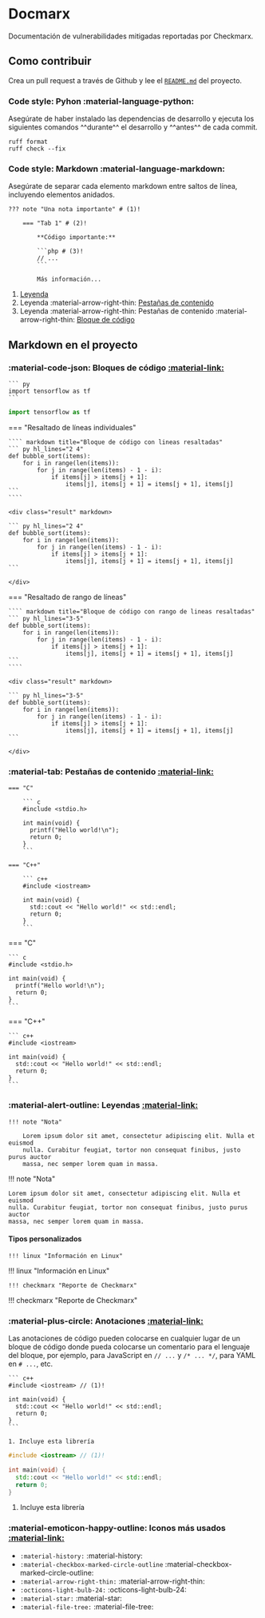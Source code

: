 # Docmarx

Documentación de vulnerabilidades mitigadas reportadas por Checkmarx.

## Como contribuir

Crea un pull request a través de Github y lee el [`README.md`](https://github.com/Farid-NL/docmarx?tab=readme-ov-file#----------------docmarx)
del proyecto.

### Code style: Pyhon :material-language-python:

Asegúrate de haber instalado las dependencias de desarrollo y ejecuta los siguientes comandos ^^durante^^ el desarrollo y
^^antes^^ de cada commit.

```shell
ruff format
ruff check --fix
```

### Code style: Markdown :material-language-markdown:

Asegúrate de separar cada elemento markdown entre saltos de línea, incluyendo elementos anidados.

```shell hl_lines="2 4 6 10"
??? note "Una nota importante" # (1)!

    === "Tab 1" # (2)!

        **Código importante:**

        ```php # (3)!
        // ...
        ```

        Más información...
```

1. [Leyenda](#leyendas)
2. Leyenda :material-arrow-right-thin: [Pestañas de contenido](#pestanas-de-contenido)
3. Leyenda :material-arrow-right-thin: Pestañas de contenido :material-arrow-right-thin: [Bloque de código](#bloques-de-codigo)

## Markdown en el proyecto

### :material-code-json: Bloques de código [:material-link:](https://squidfunk.github.io/mkdocs-material/reference/code-blocks/#usage "Material for MkDocs")

```` title="Bloque de código"
``` py
import tensorflow as tf
```
````

<div class="result" markdown>

```py
import tensorflow as tf
```

</div>

=== "Resaltado de líneas individuales"

    ```` markdown title="Bloque de código con lineas resaltadas"
    ``` py hl_lines="2 4"
    def bubble_sort(items):
        for i in range(len(items)):
            for j in range(len(items) - 1 - i):
                if items[j] > items[j + 1]:
                    items[j], items[j + 1] = items[j + 1], items[j]
    ```
    ````

    <div class="result" markdown>

    ``` py hl_lines="2 4"
    def bubble_sort(items):
        for i in range(len(items)):
            for j in range(len(items) - 1 - i):
                if items[j] > items[j + 1]:
                    items[j], items[j + 1] = items[j + 1], items[j]
    ```

    </div>

=== "Resaltado de rango de líneas"

    ```` markdown title="Bloque de código con rango de lineas resaltadas"
    ``` py hl_lines="3-5"
    def bubble_sort(items):
        for i in range(len(items)):
            for j in range(len(items) - 1 - i):
                if items[j] > items[j + 1]:
                    items[j], items[j + 1] = items[j + 1], items[j]
    ```
    ````

    <div class="result" markdown>

    ``` py hl_lines="3-5"
    def bubble_sort(items):
        for i in range(len(items)):
            for j in range(len(items) - 1 - i):
                if items[j] > items[j + 1]:
                    items[j], items[j + 1] = items[j + 1], items[j]
    ```

    </div>

### :material-tab: Pestañas de contenido [:material-link:](https://squidfunk.github.io/mkdocs-material/reference/content-tabs/#usage "Material for MkDocs")

``` title="Pestañas de contenido con bloques de código"
=== "C"

    ``` c
    #include <stdio.h>

    int main(void) {
      printf("Hello world!\n");
      return 0;
    }
    ```

=== "C++"

    ``` c++
    #include <iostream>

    int main(void) {
      std::cout << "Hello world!" << std::endl;
      return 0;
    }
    ```
```

<div class="result" markdown>

=== "C"

    ``` c
    #include <stdio.h>

    int main(void) {
      printf("Hello world!\n");
      return 0;
    }
    ```

=== "C++"

    ``` c++
    #include <iostream>

    int main(void) {
      std::cout << "Hello world!" << std::endl;
      return 0;
    }
    ```

</div>

### :material-alert-outline: Leyendas [:material-link:](https://squidfunk.github.io/mkdocs-material/reference/admonitions/#usage "Material for MkDocs")

``` title="Leyenda"
!!! note "Nota"

    Lorem ipsum dolor sit amet, consectetur adipiscing elit. Nulla et euismod
    nulla. Curabitur feugiat, tortor non consequat finibus, justo purus auctor
    massa, nec semper lorem quam in massa.
```

<div class="result" markdown>

!!! note "Nota"

    Lorem ipsum dolor sit amet, consectetur adipiscing elit. Nulla et euismod
    nulla. Curabitur feugiat, tortor non consequat finibus, justo purus auctor
    massa, nec semper lorem quam in massa.

</div>

#### Tipos personalizados

``` title="Linux"
!!! linux "Información en Linux"
```

<div class="result" markdown>

!!! linux "Información en Linux"

</div>

``` title="Checkmarx"
!!! checkmarx "Reporte de Checkmarx"
```

<div class="result" markdown>

!!! checkmarx "Reporte de Checkmarx"

</div>

### :material-plus-circle: Anotaciones [:material-link:](https://squidfunk.github.io/mkdocs-material/reference/annotations/#usage "Material for MkDocs")

Las anotaciones de código pueden colocarse en cualquier lugar de un bloque de código donde pueda colocarse un comentario
para el lenguaje del bloque, por ejemplo, para JavaScript en `// ...` y `/* ... */`, para YAML en `# ...`, etc.

```` title="Anotoaciones en bloques de código"
``` c++
#include <iostream> // (1)!

int main(void) {
  std::cout << "Hello world!" << std::endl;
  return 0;
}
```

1. Incluye esta librería
````

<div class="result" markdown>

``` c++
#include <iostream> // (1)!

int main(void) {
  std::cout << "Hello world!" << std::endl;
  return 0;
}
```

1. Incluye esta librería

</div>

### :material-emoticon-happy-outline: Iconos más usados [:material-link:](https://squidfunk.github.io/mkdocs-material/reference/icons-emojis/#usage "Material for MkDocs")


- `:material-history:` :material-history:
- `:material-checkbox-marked-circle-outline` :material-checkbox-marked-circle-outline:
- `:material-arrow-right-thin:` :material-arrow-right-thin:
- `:octicons-light-bulb-24:` :octicons-light-bulb-24:
- `:material-star:` :material-star:
- `:material-file-tree:` :material-file-tree:

